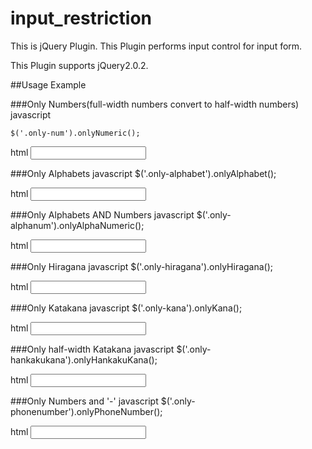 input_restriction
=================

This is jQuery Plugin.
This Plugin performs input control for input form.

This Plugin supports jQuery2.0.2.

##Usage Example

###Only Numbers(full-width numbers convert to  half-width numbers)
javascript

    $('.only-num').onlyNumeric();


html
    <input type="text" name="num" class="only-num" />

###Only Alphabets
javascript
    $('.only-alphabet').onlyAlphabet();


html
    <input type="text" name="num" class="only-alphabet" />


###Only Alphabets AND Numbers
javascript
    $('.only-alphanum').onlyAlphaNumeric();

html
    <input type="text" name="num" class="only-alphanum" />

###Only Hiragana
javascript
    $('.only-hiragana').onlyHiragana();

html
    <input type="text" name="num" class="only-hiragana" />

###Only Katakana
javascript
    $('.only-kana').onlyKana();

html
    <input type="text" name="num" class="only-kana" />

###Only half-width Katakana
javascript
    $('.only-hankakukana').onlyHankakuKana();

html
    <input type="text" name="num" class="only-hankakukana" />

###Only Numbers and '-'</h3>
javascript
    $('.only-phonenumber').onlyPhoneNumber();

html
    <input type="text" name="num" class="only-phonenumber" />

